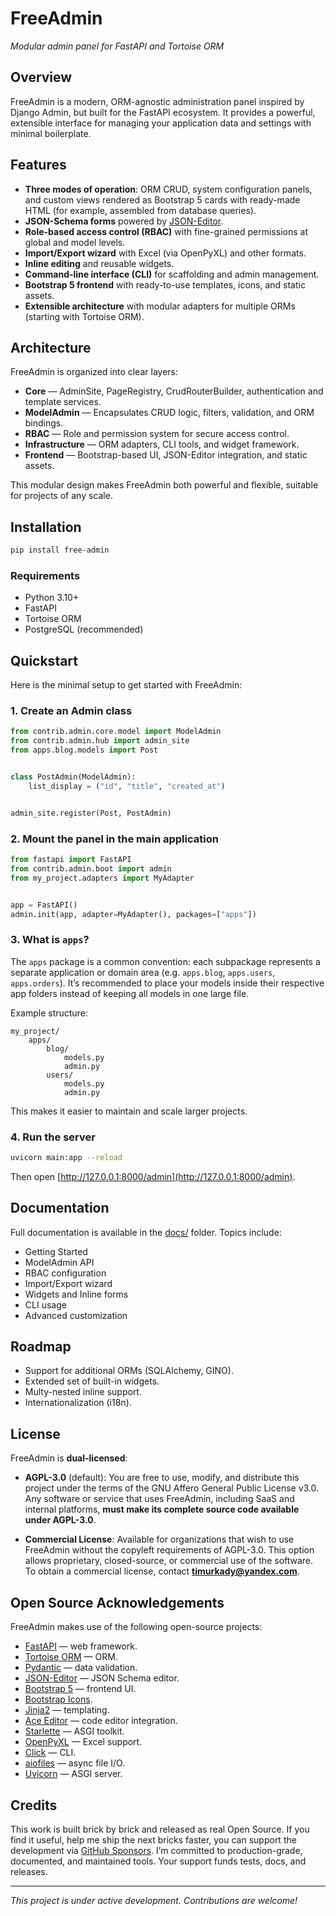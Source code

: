 # FreeAdmin

*Modular admin panel for FastAPI and Tortoise ORM*

## Overview

FreeAdmin is a modern, ORM-agnostic administration panel inspired by Django Admin, but built for the FastAPI ecosystem. It provides a powerful, extensible interface for managing your application data and settings with minimal boilerplate.

## Features

* **Three modes of operation**: ORM CRUD, system configuration panels, and custom views rendered as Bootstrap 5 cards with ready-made HTML (for example, assembled from database queries).
* **JSON-Schema forms** powered by [JSON-Editor](https://github.com/json-editor/json-editor).
* **Role-based access control (RBAC)** with fine-grained permissions at global and model levels.
* **Import/Export wizard** with Excel (via OpenPyXL) and other formats.
* **Inline editing** and reusable widgets.
* **Command-line interface (CLI)** for scaffolding and admin management.
* **Bootstrap 5 frontend** with ready-to-use templates, icons, and static assets.
* **Extensible architecture** with modular adapters for multiple ORMs (starting with Tortoise ORM).

## Architecture

FreeAdmin is organized into clear layers:

* **Core** — AdminSite, PageRegistry, CrudRouterBuilder, authentication and template services.
* **ModelAdmin** — Encapsulates CRUD logic, filters, validation, and ORM bindings.
* **RBAC** — Role and permission system for secure access control.
* **Infrastructure** — ORM adapters, CLI tools, and widget framework.
* **Frontend** — Bootstrap-based UI, JSON-Editor integration, and static assets.

This modular design makes FreeAdmin both powerful and flexible, suitable for projects of any scale.

## Installation

```bash
pip install free-admin
```

### Requirements

* Python 3.10+
* FastAPI
* Tortoise ORM
* PostgreSQL (recommended)

## Quickstart

Here is the minimal setup to get started with FreeAdmin:

### 1. Create an Admin class

```python
from contrib.admin.core.model import ModelAdmin
from contrib.admin.hub import admin_site
from apps.blog.models import Post


class PostAdmin(ModelAdmin):
    list_display = ("id", "title", "created_at")


admin_site.register(Post, PostAdmin)
```

### 2. Mount the panel in the main application

```python
from fastapi import FastAPI
from contrib.admin.boot import admin
from my_project.adapters import MyAdapter


app = FastAPI()
admin.init(app, adapter=MyAdapter(), packages=["apps"])
```

### 3. What is `apps`?

The `apps` package is a common convention: each subpackage represents a separate application or domain area (e.g. `apps.blog`, `apps.users`, `apps.orders`).
It’s recommended to place your models inside their respective app folders instead of keeping all models in one large file.

Example structure:

```
my_project/
    apps/
        blog/
            models.py
            admin.py
        users/
            models.py
            admin.py
```

This makes it easier to maintain and scale larger projects.

### 4. Run the server

```bash
uvicorn main:app --reload
```

Then open [http://127.0.0.1:8000/admin](http://127.0.0.1:8000/admin).

## Documentation

Full documentation is available in the [docs/](docs/index.md) folder. Topics include:

* Getting Started
* ModelAdmin API
* RBAC configuration
* Import/Export wizard
* Widgets and Inline forms
* CLI usage
* Advanced customization

## Roadmap

* Support for additional ORMs (SQLAlchemy, GINO).
* Extended set of built-in widgets.
* Multy-nested inline support.
* Internationalization (i18n).

## License

FreeAdmin is **dual-licensed**:

* **AGPL-3.0** (default): You are free to use, modify, and distribute this project under the terms of the GNU Affero General Public License v3.0.
  Any software or service that uses FreeAdmin, including SaaS and internal platforms, **must make its complete source code available under AGPL-3.0**.

* **Commercial License**: Available for organizations that wish to use FreeAdmin without the copyleft requirements of AGPL-3.0.
  This option allows proprietary, closed-source, or commercial use of the software.
  To obtain a commercial license, contact **[timurkady@yandex.com](mailto:timurkady@yandex.com)**.

## Open Source Acknowledgements

FreeAdmin makes use of the following open-source projects:

* [FastAPI](https://fastapi.tiangolo.com/) — web framework.
* [Tortoise ORM](https://tortoise.github.io/) — ORM.
* [Pydantic](https://docs.pydantic.dev/) — data validation.
* [JSON-Editor](https://github.com/json-editor/json-editor) — JSON Schema editor.
* [Bootstrap 5](https://getbootstrap.com/) — frontend UI.
* [Bootstrap Icons](https://icons.getbootstrap.com/).
* [Jinja2](https://palletsprojects.com/p/jinja/) — templating.
* [Ace Editor](https://ace.c9.io/) — code editor integration.
* [Starlette](https://www.starlette.io/) — ASGI toolkit.
* [OpenPyXL](https://openpyxl.readthedocs.io/) — Excel support.
* [Click](https://click.palletsprojects.com/) — CLI.
* [aiofiles](https://github.com/Tinche/aiofiles) — async file I/O.
* [Uvicorn](https://www.uvicorn.org/) — ASGI server.

## Credits

This work is built brick by brick and released as real Open Source.  If you find it useful, help me ship the next bricks faster, you can support the development via [GitHub Sponsors](https://github.com/sponsors/your-username).
I’m committed to production-grade, documented, and maintained tools.  Your support funds tests, docs, and releases.

---

*This project is under active development. Contributions are welcome!*
